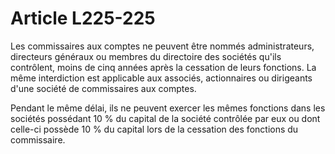 # Article L225-225

Les commissaires aux comptes ne peuvent être nommés administrateurs, directeurs généraux ou membres du directoire des sociétés qu'ils contrôlent, moins de cinq années après la cessation de leurs fonctions. La même interdiction est applicable aux associés, actionnaires ou dirigeants d'une société de commissaires aux comptes.

Pendant le même délai, ils ne peuvent exercer les mêmes fonctions dans les sociétés possédant 10 % du capital de la société contrôlée par eux ou dont celle-ci possède 10 % du capital lors de la cessation des fonctions du commissaire.
